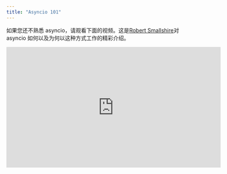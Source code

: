 ```yaml
---
title: "Asyncio 101"
---
```


如果您还不熟悉 asyncio，请观看下面的视频。这是[Robert Smallshire][rob]对 asyncio 如何以及为何以这种方式工作的精彩介绍。

<div class='videoWrapper'>
<iframe width="560" height="315" src="https://www.youtube.com/embed/M-UcUs7IMIM" frameborder="0" allowfullscreen></iframe>
</div>

[rob]: https://github.com/rob-smallshire
